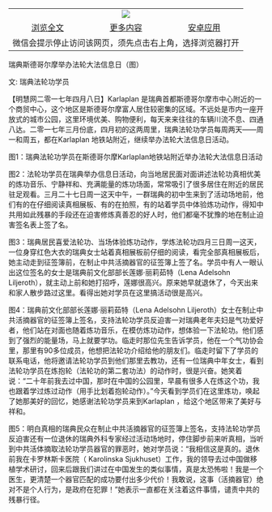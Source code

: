 

<table>
  <tr>
    <td align="center" colspan="3">
      <a href="https://github.com/ogate/ogate/blob/master/README.md"><img src="https://cloud.githubusercontent.com/assets/11880933/13434984/f430fae2-e012-11e5-814f-c2df1e82b247.jpg"/></a>
    </td>
  </tr>
  <tr>
    <td align="center">
      <a href="https://s3.ap-south-1.amazonaws.com/ogatem/oGate.htm?c816391&from=oNote">浏览全文</a>
    </td>
    <td align="center">
      <a href="https://s3.ap-south-1.amazonaws.com/ogatem/oGate.htm?from=oNote">更多内容</a>
    </td>
    <td align="center">
      <a href="https://raw.githubusercontent.com/ogate/up/master/ogate.apk">安卓应用</a>
    </td>
  </tr>
  <tr>
    <td align="center" colspan="3">
      微信会提示停止访问该网页，须先点击右上角，选择浏览器打开
    </td>
  </tr>
</table>    


瑞典斯德哥尔摩举办法轮大法信息日（图）


文: 瑞典法轮功学员




【明慧网二零一七年四月八日】Karlaplan 是瑞典首都斯德哥尔摩市中心附近的一个商贸中心，这个地区是斯德哥尔摩富人居住较密集的区域。不远处是市内一座开放式的城市公园，这里环境优美、购物便利，每天来来往往的车辆川流不息、四通八达。二零一七年三月份底，四月初的这两周里，瑞典法轮功学员每周两天——周一和周五，都在Karlaplan 地铁站附近，继续举办法轮大法信息日活动。

图1：瑞典法轮功学员在斯德哥尔摩Karlaplan地铁站附近举办法轮大法信息日活动

图2：法轮功学员在瑞典举办信息日活动，向当地居民面对面讲述法轮功真相优美的炼功音乐、宁静祥和、充满能量的炼功场面，常常吸引了很多居住在附近的居民驻足观看。三月二十七日周一这天中午，一群瑞典的初中生来到了活动场地前，他们有的在仔细阅读真相展板、有的在拍照，有的站着学员中体验炼功动作，得知中共用如此残暴的手段还在迫害修炼真善忍的好人时，他们都毫不犹豫的地在制止迫害签名表上签了名。

图3：瑞典居民喜爱法轮功、当场体验炼功动作，学炼法轮功四月三日周一这天，一位身穿红色大衣的瑞典女士站着真相展板前仔细的阅读，看完全部真相展板后，她主动走到征签簿前，在制止中共活摘器官的征签簿上签了名。学员中有人一眼认出这位签名的女士是瑞典前文化部部长莲娜·丽莉茹特（Lena Adelsohn Liljeroth），就主动上前和她打招呼，莲娜很高兴。原来她早就退休了，今天出来和家人散步路过这里。看得出她对学员在这里搞活动很是高兴。

图4：瑞典前文化部部长莲娜·丽莉茹特（Lena Adelsohn Liljeroth）女士在制止中共活摘器官的征签簿上签名，支持法轮功学员反迫害一对瑞典老年夫妇是气功爱好者，他们站在对面也随着炼功音乐，在模仿炼功动作，想体验一下法轮功。他们感到了强烈的能量场，马上就要学功。临走时那位先生告诉学员，他在一个气功协会里，那里有90多位成员，他想把法轮功介绍给他的朋友们。临走时留下了学员的联系电话，他将邀请法轮功学员到他们那里去教功，还有一位瑞典中年女士，看到法轮功学员在炼抱轮（法轮功的第二套功法）的动作时，很是兴奋。她笑着说：“二十年前我去过中国，那时在中国的公园里，早晨有很多人在炼这个功，我也跟着学过炼过动作（用手比划着抱轮动作）。”今天看到学员们在这里炼功，唤起了她那美好的回忆，她感谢法轮功学员来到Karlaplan ，给这个地区带来了美好与祥和。

图5：明白真相的瑞典民众在制止中共活摘器官的征签簿上签名，支持法轮功学员反迫害还有一位退休的瑞典外科专家经过活动场地时，停住脚步前来听真相，当听到中共活体摘取法轮功学员器官的罪恶时，她对学员说：“我相信这是真的。退休前我在卡罗林斯卡医院（ Karolinska Sjukhuset）工作，我的领导去过中国做移植学术研讨，回来后跟我们讲过在中国发生的类似事情，真是太恐怖啦！我是一个医生，更清楚一个器官匹配的成功要付出多少代价！我敢说，这事（活摘器官）绝对不是个人行为，是政府在犯罪！”她表示一直都在关注着这件事情，谴责中共的残暴行径。


